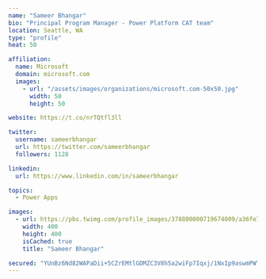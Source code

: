 ```yaml
---
name: "Sameer Bhangar"
bio: "Principal Program Manager - Power Platform CAT team"
location: Seattle, WA
type: "profile"
heat: 50

affiliation:
  name: Microsoft
  domain: microsoft.com
  images:
    - url: "/assets/images/organizations/microsoft.com-50x50.jpg"
      width: 50
      height: 50

website: https://t.co/nrTQtfl3ll

twitter:
  username: sameerbhangar
  url: https://twitter.com/sameerbhangar
  followers: 1128

linkedin:
  url: https://www.linkedin.com/in/sameerbhangar

topics:
  - Power Apps

images:
  - url: https://pbs.twimg.com/profile_images/378800000719674009/a36fe7ddfab1778b76e5793772e43798_400x400.jpeg
    width: 400
    height: 400
    isCached: true
    title: "Sameer Bhangar"

secured: "YUnBz6Nd82WAPaDii+5CZrEMtlGDMZC3V8h5a2wiFp7Iqxj/1NxIp9aswmPWT7SG6PJ1GmMv0aoPsV/lUiH+kvGV/HITGb0O/kP0scRcG5xPL3/xvZ8n+uneq0XETBql/NxrKJPTpWLgjj/hnK1r2cLr5wOvAPUTfrxVPUfjdpeiEakF9R2+TyIl8lm+V7OHUEtHKbPup9WsaqBN1ZW2Um+hbtTgqxJMwlO6k+NWTAgJYXvOStExxxBYFcD0vgkmT7npSuXIq4HzJnLdPBk+1d/+Bp6ihtn0D3habltxd6XYZAtPyCMzqjnCJIdcuqFiYRWBGV1ihRHwww/k4f2+D3785hWGmutyOuV4yrTxNGui6LKYJn1Y+42mbAZlDG5PI9E309YTKRhsqZyNDLSpx8jkBJa+Pe8jAfnWwd1nK4w=;6iM52IQL+Eh31Qbzm7yxkg=="
---
```



